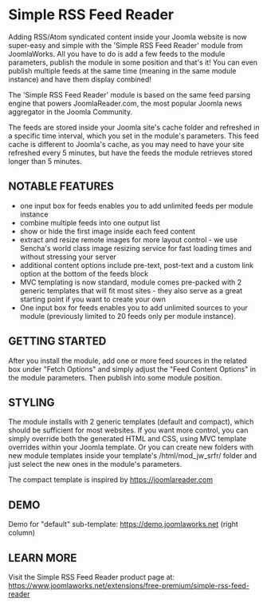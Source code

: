 Simple RSS Feed Reader
======================

Adding RSS/Atom syndicated content inside your Joomla website is now super-easy and simple with the 'Simple RSS Feed Reader' module from JoomlaWorks. All you have to do is add a few feeds to the module parameters, publish the module in some position and that's it!
You can even publish multiple feeds at the same time (meaning in the same module instance) and have them display combined!

The 'Simple RSS Feed Reader' module is based on the same feed parsing engine that powers JoomlaReader.com, the most popular Joomla news aggregator in the Joomla Community.

The feeds are stored inside your Joomla site's cache folder and refreshed in a specific time interval, which you set in the module's parameters. This feed cache is different to Joomla's cache, as you may need to have your site refreshed every 5 minutes, but have the feeds the module retrieves stored longer than 5 minutes.


## NOTABLE FEATURES
- one input box for feeds enables you to add unlimited feeds per module instance
- combine multiple feeds into one output list
- show or hide the first image inside each feed content
- extract and resize remote images for more layout control - we use Sencha's world class image resizing service for fast loading times and without stressing your server
- additional content options include pre-text, post-text and a custom link option at the bottom of the feeds block
- MVC templating is now standard, module comes pre-packed with 2 generic templates that will fit most sites - they also serve as a great starting point if you want to create your own
- One input box for feeds enables you to add unlimited sources to your module (previously limited to 20 feeds only per module instance).


## GETTING STARTED
After you install the module, add one or more feed sources in the related box under "Fetch Options" and simply adjust the "Feed Content Options" in the module parameters. Then publish into some module position.


## STYLING
The module installs with 2 generic templates (default and compact), which should be sufficient for most websites. If you want more control, you can simply override both the generated HTML and CSS, using MVC template overrides within your Joomla template. Or you can create new folders with new module templates inside your template's /html/mod_jw_srfr/ folder and just select the new ones in the module's parameters.

The compact template is inspired by https://joomlareader.com


## DEMO
Demo for "default" sub-template: https://demo.joomlaworks.net (right column)


## LEARN MORE
Visit the Simple RSS Feed Reader product page at: https://www.joomlaworks.net/extensions/free-premium/simple-rss-feed-reader

